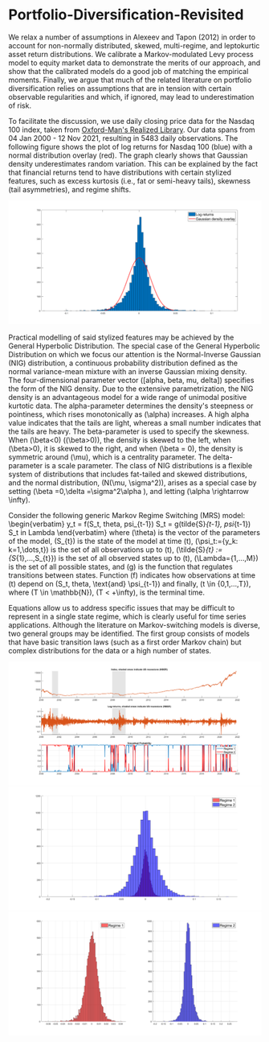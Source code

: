 # Portfolio-Diversification-Revisited
We relax a number of assumptions in Alexeev and Tapon (2012) in order to account for non-normally distributed, skewed, multi-regime, and leptokurtic asset return distributions. We calibrate a Markov-modulated Levy process model to equity market data to demonstrate the merits of our approach, and show that the calibrated models do a good job of matching the empirical moments. Finally, we argue that much of the related literature on portfolio diversification relies on assumptions that are in tension with certain observable regularities and which, if ignored, may lead to underestimation of risk.

To facilitate the discussion, we use daily closing price data for the Nasdaq 100 index, taken from [Oxford-Man's Realized Library](https://realized.oxford-man.ox.ac.uk). Our data spans from 04 Jan 2000 - 12 Nov 2021, resulting in 5483 daily observations. The following figure shows the plot of log returns for Nasdaq 100 (blue) with a normal distribution overlay (red). The graph clearly shows that Gaussian density underestimates random variation. This can be explained by the fact that financial returns tend to have distributions with certain stylized features, such as excess kurtosis (i.e., fat or semi-heavy tails), skewness (tail asymmetries), and regime shifts.

![Log returns for Nasdaq 100 (blue) with normal distribution overlay (red)](images/img0.png)

Practical modelling of said stylized features may be achieved by the General Hyperbolic Distribution. The special case of the General Hyperbolic Distribution on which we focus our attention is the Normal-Inverse Gaussian (NIG) distribution, a continuous probability distribution defined as the normal variance-mean mixture with an inverse Gaussian mixing density. The four-dimensional parameter vector \([alpha, beta, mu, delta]\) specifies the form of the NIG density. Due to the extensive parametrization, the NIG density is an advantageous model for a wide range of unimodal positive kurtotic data. The alpha-parameter determines the density's steepness or pointiness, which rises monotonically as \(\alpha\) increases. A high alpha value indicates that the tails are light, whereas a small number indicates that the tails are heavy. The beta-parameter is used to specify the skewness. When \(\beta<0\) (\(\beta>0\)), the density is skewed to the left, when \(\beta>0\), it is skewed to the right, and when \(\beta = 0\), the density is symmetric around \(\mu\), which is a centrality parameter. The delta-parameter is a scale parameter. The class of NIG distributions is a flexible system of distributions that includes fat-tailed and skewed distributions, and the normal distribution, \(N(\mu, \sigma^2)\), arises as a special case by setting  \(\beta =0,\delta =\sigma^2\alpha \), and letting \(\alpha \rightarrow \infty\).

Consider the following generic Markov Regime Switching (MRS) model:
\begin{verbatim}
y_t = f(S_t, theta, psi_{t-1})
S_t = g(tilde{S}_{t-1}, psi_{t-1})
S_t in Lambda
\end{verbatim}
where \(\theta\) is the vector of the parameters of the model, \(S_{t}\) is the state of the model at time \(t\), \(\psi_t:=\{y_k: k=1,\dots,t\}\) is the set of all observations up to \(t\), \(\tilde{S}_{t} := \{S_{1},...,S_{t}\}\) is the set of all observed states up to \(t\), \(\Lambda=\{1,...,M\}\) is the set of all possible states, and \(g\) is the function that regulates transitions between states. Function \(f\) indicates how observations at time \(t\) depend on \(S_t, theta, \text{and} \psi_{t-1}\) and finally, \(t \in \{0,1,...,T\}\), where \(T \in \mathbb{N}\), \(T < +\infty\), is the terminal time.

Equations allow us to address specific issues that may be difficult to represent in a single state regime, which is clearly useful for time series applications. Although the literature on Markov-switching models is diverse, two general groups may be identified. The first group consists of models that have basic transition laws (such as a first order Markov chain) but complex distributions for the data or a high number of states.

<img src="images/img1.png" alt="NASDAQ close prices, log returns, and regimes" width="900"/>
<img src="images/img2.png" alt="NASDAQ regimes" width="900"/>
<img src="images/img3.png" alt="NASDAQ regimes" width="900"/>

